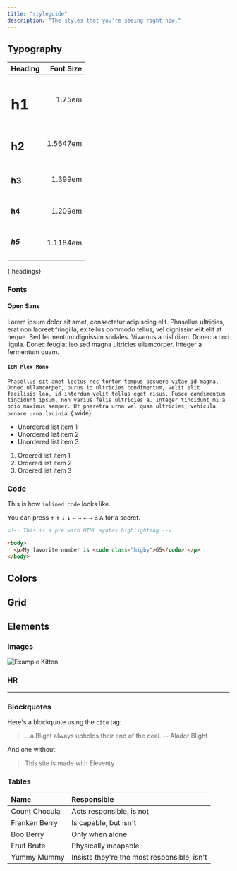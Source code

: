 ```yaml
---
title: "styleguide"
description: "The styles that you're seeing right now."
---
```


## Typography

| Heading     | Font Size |
| :---------- | --------: |
| <h1>h1</h1> |    1.75em |
| <h2>h2</h2> |  1.5647em |
| <h3>h3</h3> |   1.399em |
| <h4>h4</h4> |   1.209em |
| <h5>h5</h5> |  1.1184em |

{.headings}

### Fonts

#### Open Sans

Lorem ipsum dolor sit amet, consectetur adipiscing elit. Phasellus ultricies, erat non laoreet fringilla, ex tellus commodo tellus, vel dignissim elit elit at neque. Sed fermentum dignissim sodales. Vivamus a nisl diam. Donec a orci ligula. Donec feugiat leo sed magna ultricies ullamcorper. Integer a fermentum quam.

#### `IBM Plex Mono`

`Phasellus sit amet lectus nec tortor tempus posuere vitae id magna. Donec ullamcorper, purus id ultricies condimentum, velit elit facilisis leo, id interdum velit tellus eget risus. Fusce condimentum tincidunt ipsum, non varius felis ultricies a. Integer tincidunt mi a odio maximus semper. Ut pharetra urna vel quam ultricies, vehicula ornare urna lacinia.`{.wide}

- Unordered list item 1
- Unordered list item 2
- Unordered list item 3

1. Ordered list item 1
2. Ordered list item 2
3. Ordered list item 3

### Code

This is how `inlined code` looks like.

You can press <kbd>↑</kbd> <kbd>↑</kbd> <kbd>↓</kbd> <kbd>↓</kbd> <kbd>←</kbd> <kbd>→</kbd> <kbd>←</kbd> <kbd>→</kbd> <kbd>B</kbd> <kbd>A</kbd> for a secret.

```html
<!-- This is a pre with HTML syntax highlighting -->

<body>
  <p>My favorite number is <code class="higby">65</code>!</p>
</body>
```

## Colors

<div class="colors">
<span></span>
<span></span>
<span></span>
<span></span>
<span></span>
</div>

## Grid

## Elements

### Images

![Example Kitten](https://www.shera.gay/gay.jpg "Images Can Be Captioned")

### HR

---

### Blockquotes

Here's a blockquote using the `cite` tag:

> ...a Blight always upholds their end of the deal.
> -- Alador Blight

And one without:

> This site is made with Eleventy

### Tables

| Name          | Responsible                                 |
| :------------ | :------------------------------------------ |
| Count Chocula | Acts responsible, is not                    |
| Franken Berry | Is capable, but isn't                       |
| Boo Berry     | Only when alone                             |
| Fruit Brute   | Physically incapable                        |
| Yummy Mummy   | Insists they're the most responsible, isn't |
